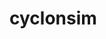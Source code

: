 # cyclonsim

<!--si c'était un seul package on pourrait le lancer avec `mvn compile exec:java -Dexec.mainClass="Main"`-->
